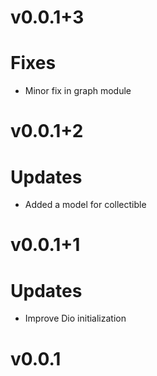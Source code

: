 # v0.0.1+3

# Fixes

- Minor fix in graph module

# v0.0.1+2

# Updates

- Added a model for collectible

# v0.0.1+1

# Updates

- Improve Dio initialization

# v0.0.1
